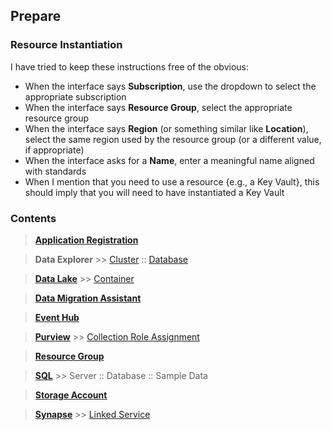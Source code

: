 ## Prepare

### Resource Instantiation

I have tried to keep these instructions free of the obvious:

* When the interface says **Subscription**, use the dropdown to select the appropriate subscription
* When the interface says **Resource Group**, select the appropriate resource group
* When the interface says **Region** (or something similar like **Location**), select the same region used by the resource group (or a different value, if appropriate)
* When the interface asks for a **Name**, enter a meaningful name aligned with standards
* When I mention that you need to use a resource {e.g., a Key Vault}, this should imply that you will need to have instantiated a Key Vault

### Contents

> [**Application Registration**](Prepare_ApplicationRegistration.md)

> **Data Explorer** >> [Cluster](Prepare_DataExplorer_Cluster.md) :: [Database](Prepare_DataExplorer_Database.md)

> [**Data Lake**](Prepare_DataLake.md) >> [Container](Prepare_DataLake_Container.md)

> [**Data Migration Assistant**](https://www.microsoft.com/en-us/download/details.aspx?id=53595)

> [**Event Hub**](Prepare_EventHub.md)

> [**Purview**](Prepare_Purview.md) >> [Collection Role Assignment](Prepare_Purview_CollectionRoleAssignment.md)

> [**Resource Group**](Prepare_ResourceGroup.md)

> [**SQL**](Prepare_SQL.md) >> Server :: Database :: Sample Data

> [**Storage Account**](Prepare_StorageAccount.md)

> [**Synapse**](Prepare_Synapse.md) >> [Linked Service](PrepareResources_Synapse_LinkedService.md)
